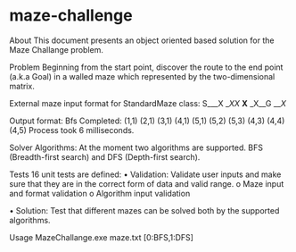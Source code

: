 # maze-challenge
About
This document presents an object oriented based solution for the Maze Challange problem.

Problem
Beginning from the start point, discover the route to the end point (a.k.a Goal) in a walled maze which represented by the two-dimensional matrix. 

External maze input format for StandardMaze class:
S___X
__XX_
__X__
_X__G
___X_

Output format:
Bfs Completed:
(1,1) (2,1) (3,1) (4,1) (5,1) (5,2) (5,3) (4,3) (4,4) (4,5)
Process took 6 milliseconds.

Solver Algorithms:
At the moment two algorithms are supported. BFS (Breadth-first search) and DFS (Depth-first search).

Tests
16 unit tests are defined:
  •	Validation: Validate user inputs and make sure that they are in the correct form of data and valid range.
    o	Maze input and format validation
    o	Algorithm input validation

  •	Solution: Test that different mazes can be solved both by the supported algorithms.

Usage
MazeChallange.exe maze.txt [0:BFS,1:DFS]
